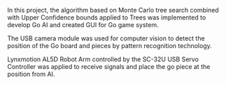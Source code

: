 In this project, the algorithm based on Monte Carlo tree search combined with Upper Confidence bounds applied to Trees was implemented to develop Go AI and created GUI for Go game system. 

The USB camera module was used for computer vision to detect the position of the Go board and pieces by pattern recognition technology. 

Lynxmotion AL5D Robot Arm controlled by the SC-32U USB Servo Controller was applied to receive signals and place the go piece at the position from AI.
